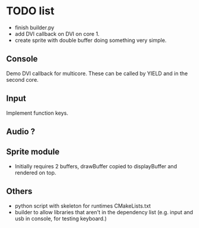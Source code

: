 # TODO list

- finish builder.py
- add DVI callback on DVI on core 1. 
- create sprite with double buffer doing something very simple.
## Console
Demo DVI callback for multicore. These can be called by YIELD and in the second core.

## Input
Implement function keys.

## Audio ?

## Sprite module
- Initially requires 2 buffers, drawBuffer copied to displayBuffer and rendered on top.

## Others
- python script with skeleton for runtimes CMakeLists.txt
- builder to allow libraries that aren't in the dependency list (e.g. input and usb in console, for testing keyboard.)
